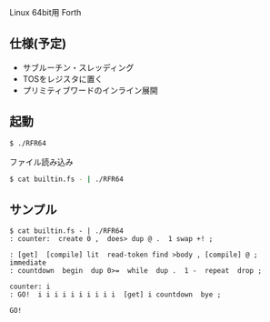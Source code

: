 Linux 64bit用 Forth

## 仕様(予定)

- サブルーチン・スレッディング
- TOSをレジスタに置く
- プリミティブワードのインライン展開

## 起動

```sh
$ ./RFR64
```

ファイル読み込み

```sh
$ cat builtin.fs - | ./RFR64
```

## サンプル

```
$ cat builtin.fs - | ./RFR64
: counter:  create 0 ,  does> dup @ .  1 swap +! ;

: [get]  [compile] lit  read-token find >body , [compile] @ ; immediate
: countdown  begin  dup 0>=  while  dup .  1 -  repeat  drop ;

counter: i
: GO!  i i i i i i i i i i  [get] i countdown  bye ;

GO!
```
